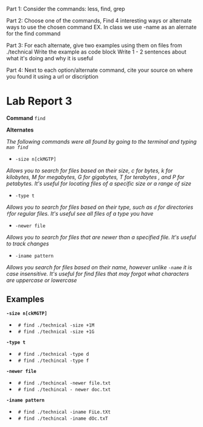 Part 1: 
Consider the commands: less, find, grep

Part 2: 
Choose one of the commands, Find 4 interesting ways or alternate ways to use the chosen command
EX. In class we use -name as an alernate for the find command

Part 3:
For each alternate, give two examples using them on files from ./technical
Write the example as code block
Write 1 - 2 sentences about what it's doing and why it is useful

Part 4:
Next to each option/alternate command, cite your source on where you found it using a url or discription


# Lab Report 3

**Command** `find`

**Alternates**

*The following commands were all found by going to the terminal and typing `man find`*

* `-size n[ckMGTP]` 

*Allows you to search for files based on their size, c for bytes, k for kilobytes, M for megabytes, G for gigabytes, T for terabytes , and P for petabytes. It's useful for locating files of a specific size or a range of size*

* `-type t` 

*Allows you to search for files based on their type, such as `d` for directories `f`for regular files. It's useful see all files of a type you have*

* `-newer file` 

*Allows you to search for files that are newer than a specified file. It's useful to track changes*

* `-iname pattern`

*Allows you search for files based on their name, however unlike `-name` it is case insensitive. It's useful for find files that may forgot what characters are uppercase or lowercase*

## Examples

**`-size n[ckMGTP]`**
* ``` # find ./technical -size +1M```
* ``` # find ./technical -size +1G```

**`-type t`**
* ``` # find ./technical -type d```
* ``` # find ./techincal -type f```

**`-newer file`**
* ``` # find ./techincal -newer file.txt```
* ``` # find ./techincal - newer doc.txt```

**`-iname pattern`**
* ``` # find ./technical -iname FiLe.tXt```
* ``` # find ./techincal -iname dOc.txT```


